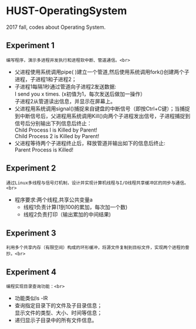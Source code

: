# HUST-OperatingSystem
2017 fall, codes about Operating System.

## Experiment 1
    编写程序，演示多进程并发执行和进程软中断、管道通信。<br>
* 父进程使用系统调用pipe( )建立一个管道,然后使用系统调用fork()创建两个子进程，子进程1和子进程2；
* 子进程1每隔1秒通过管道向子进程2发送数据:<br>
	I send you x times. (x初值为1，每次发送后做加一操作）<br>
	子进程2从管道读出信息，并显示在屏幕上。<br>
* 父进程用系统调用signal()捕捉来自键盘的中断信号（即按Ctrl+C键）；当捕捉到中断信号后，父进程用系统调用Kill()向两个子进程发出信号，子进程捕捉到信号后分别输出下列信息后终止：<br>
  Child Process l is Killed by Parent!<br>
  Child Process 2 is Killed by Parent!<br>
* 父进程等待两个子进程终止后，释放管道并输出如下的信息后终止:<br>
  Parent Process is Killed!<br>

## Experiment 2
    通过Linux多线程与信号灯机制，设计并实现计算机线程与I/O线程共享缓冲区的同步与通信。<br>
* 程序要求:两个线程,共享公共变量a<br>
  * 线程1负责计算(1到100的累加，每次加一个数)<br>
  * 线程2负责打印（输出累加的中间结果)<br>
  
## Experiment 3
    利用多个共享内存（有限空间）构成的环形缓冲，将源文件复制到目标文件，实现两个进程的誊抄。<br>

## Experiment 4
    编程实现目录查询功能：<br>
* 功能类似ls -lR<br>
* 查询指定目录下的文件及子目录信息；<br>
  显示文件的类型、大小、时间等信息；<br>
* 递归显示子目录中的所有文件信息。<br>

